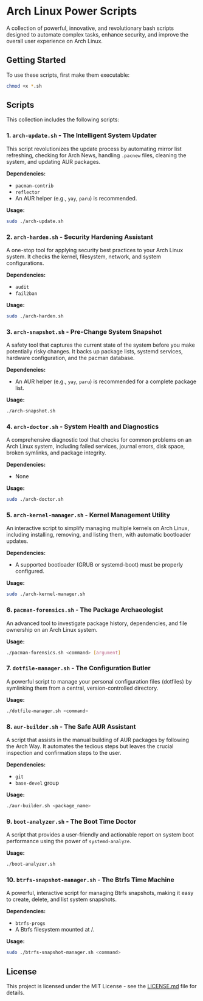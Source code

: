 # Arch Linux Power Scripts

A collection of powerful, innovative, and revolutionary bash scripts designed to automate complex tasks, enhance security, and improve the overall user experience on Arch Linux.

## Getting Started

To use these scripts, first make them executable:

```bash
chmod +x *.sh
```

## Scripts

This collection includes the following scripts:

### 1. `arch-update.sh` - The Intelligent System Updater

This script revolutionizes the update process by automating mirror list refreshing, checking for Arch News, handling `.pacnew` files, cleaning the system, and updating AUR packages.

**Dependencies:**
- `pacman-contrib`
- `reflector`
- An AUR helper (e.g., `yay`, `paru`) is recommended.

**Usage:**
```bash
sudo ./arch-update.sh
```

### 2. `arch-harden.sh` - Security Hardening Assistant

A one-stop tool for applying security best practices to your Arch Linux system. It checks the kernel, filesystem, network, and system configurations.

**Dependencies:**
- `audit`
- `fail2ban`

**Usage:**
```bash
sudo ./arch-harden.sh
```

### 3. `arch-snapshot.sh` - Pre-Change System Snapshot

A safety tool that captures the current state of the system before you make potentially risky changes. It backs up package lists, systemd services, hardware configuration, and the pacman database.

**Dependencies:**
- An AUR helper (e.g., `yay`, `paru`) is recommended for a complete package list.

**Usage:**
```bash
./arch-snapshot.sh
```

### 4. `arch-doctor.sh` - System Health and Diagnostics

A comprehensive diagnostic tool that checks for common problems on an Arch Linux system, including failed services, journal errors, disk space, broken symlinks, and package integrity.

**Dependencies:**
- None

**Usage:**
```bash
sudo ./arch-doctor.sh
```

### 5. `arch-kernel-manager.sh` - Kernel Management Utility

An interactive script to simplify managing multiple kernels on Arch Linux, including installing, removing, and listing them, with automatic bootloader updates.

**Dependencies:**
- A supported bootloader (GRUB or systemd-boot) must be properly configured.

**Usage:**
```bash
sudo ./arch-kernel-manager.sh
```

### 6. `pacman-forensics.sh` - The Package Archaeologist

An advanced tool to investigate package history, dependencies, and file ownership on an Arch Linux system.

**Usage:**
```bash
./pacman-forensics.sh <command> [argument]
```

### 7. `dotfile-manager.sh` - The Configuration Butler

A powerful script to manage your personal configuration files (dotfiles) by symlinking them from a central, version-controlled directory.

**Usage:**
```bash
./dotfile-manager.sh <command>
```

### 8. `aur-builder.sh` - The Safe AUR Assistant

A script that assists in the manual building of AUR packages by following the Arch Way. It automates the tedious steps but leaves the crucial inspection and confirmation steps to the user.

**Dependencies:**
- `git`
- `base-devel` group

**Usage:**
```bash
./aur-builder.sh <package_name>
```

### 9. `boot-analyzer.sh` - The Boot Time Doctor

A script that provides a user-friendly and actionable report on system boot performance using the power of `systemd-analyze`.

**Usage:**
```bash
./boot-analyzer.sh
```

### 10. `btrfs-snapshot-manager.sh` - The Btrfs Time Machine

A powerful, interactive script for managing Btrfs snapshots, making it easy to create, delete, and list system snapshots.

**Dependencies:**
- `btrfs-progs`
- A Btrfs filesystem mounted at /.

**Usage:**
```bash
sudo ./btrfs-snapshot-manager.sh <command>
```

## License

This project is licensed under the MIT License - see the [LICENSE.md](LICENSE.md) file for details.
